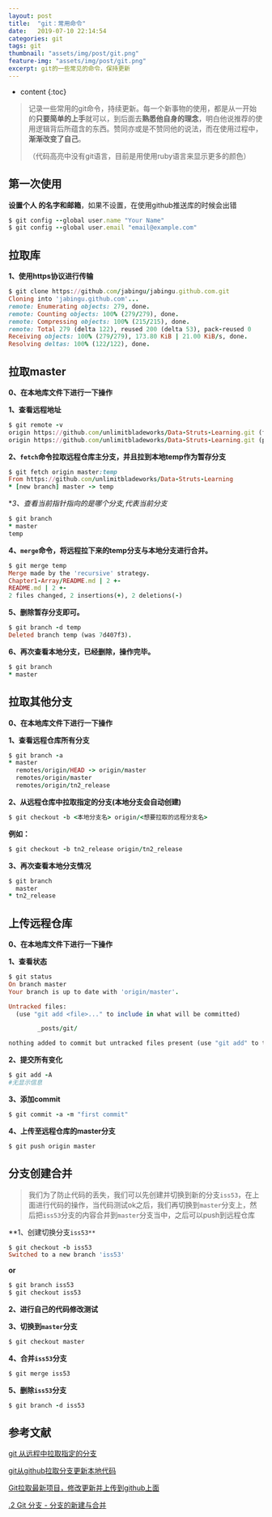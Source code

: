 ```yaml
---
layout: post
title:  "git：常用命令"
date:   2019-07-10 22:14:54
categories: git
tags: git
thumbnail: "assets/img/post/git.png"
feature-img: "assets/img/post/git.png"
excerpt: git的一些常见的命令，保持更新
---
```


* content
{:toc}
> 记录一些常用的git命令，持续更新。每一个新事物的使用，都是从一开始的**只要简单的上手**就可以，到后面去**熟悉他自身的理念**，明白他说推荐的使用逻辑背后所蕴含的东西。赞同亦或是不赞同他的说法，而在使用过程中，**渐渐改变了自己**。
>
> （代码高亮中没有git语言，目前是用使用ruby语言来显示更多的颜色）



## 第一次使用

**设置个人 的名字和邮箱**，如果不设置，在使用github推送库的时候会出错

```ruby
$ git config --global user.name "Your Name"
$ git config --global user.email "email@example.com"
```



## 拉取库

**1、使用https协议进行传输**

```ruby
$ git clone https://github.com/jabingu/jabingu.github.com.git
Cloning into 'jabingu.github.com'...
remote: Enumerating objects: 279, done.
remote: Counting objects: 100% (279/279), done.
remote: Compressing objects: 100% (215/215), done.
remote: Total 279 (delta 122), reused 200 (delta 53), pack-reused 0
Receiving objects: 100% (279/279), 173.80 KiB | 21.00 KiB/s, done.
Resolving deltas: 100% (122/122), done.
```



## 拉取master

**0、在本地库文件下进行一下操作**

**1、查看远程地址**

```ruby
$ git remote -v
origin https://github.com/unlimitbladeworks/Data-Struts-Learning.git (fetch)
origin https://github.com/unlimitbladeworks/Data-Struts-Learning.git (push)
```

**2、`fetch`命令拉取远程仓库主分支，并且拉到本地temp作为暂存分支**

```ruby
$ git fetch origin master:temp
From https://github.com/unlimitbladeworks/Data-Struts-Learning
* [new branch] master -> temp
```

**3、查看当前指针指向的是哪个分支,*代表当前分支**

```ruby
$ git branch
* master
temp
```

**4、`merge`命令，将远程拉下来的temp分支与本地分支进行合并。**

```ruby
$ git merge temp
Merge made by the 'recursive' strategy.
Chapter1-Array/README.md | 2 +-
README.md | 2 +-
2 files changed, 2 insertions(+), 2 deletions(-)
```

**5、删除暂存分支即可。**

```ruby
$ git branch -d temp
Deleted branch temp (was 7d407f3).
```

**6、再次查看本地分支，已经删除，操作完毕。**

```ruby
$ git branch
* master
```



## 拉取其他分支

**0、在本地库文件下进行一下操作**

**1、查看远程仓库所有分支**

```ruby
$ git branch -a
* master
  remotes/origin/HEAD -> origin/master
  remotes/origin/master
  remotes/origin/tn2_release
```

**2、从远程仓库中拉取指定的分支(本地分支会自动创建)**

```ruby
$ git checkout -b <本地分支名> origin/<想要拉取的远程分支名>
```

**例如：**

```ruby
$ git checkout -b tn2_release origin/tn2_release
```

**3、再次查看本地分支情况**

```ruby
$ git branch
  master
* tn2_release
```



## 上传远程仓库

**0、在本地库文件下进行一下操作**

**1、查看状态**

```ruby
$ git status
On branch master
Your branch is up to date with 'origin/master'.

Untracked files:
  (use "git add <file>..." to include in what will be committed)

        _posts/git/

nothing added to commit but untracked files present (use "git add" to track)
```

**2、提交所有变化** 

```ruby
$ git add -A
#无显示信息
```

**3、添加commit**

```ruby
$ git commit -a -m "first commit"
```

**4、上传至远程仓库的master分支**

```ruby
$ git push origin master
```



## 分支创建合并

> 我们为了防止代码的丢失，我们可以先创建并切换到新的分支`iss53`，在上面进行代码的操作，当代码测试ok之后，我们再切换到`master`分支上，然后把`iss53`分支的内容合并到`master`分支当中，之后可以push到远程仓库

**1、创建切换分支`iss53**`

```ruby
$ git checkout -b iss53
Switched to a new branch 'iss53'
```

**or**

```ruby
$ git branch iss53
$ git checkout iss53
```

**2、进行自己的代码修改测试**

**3、切换到`master`分支**

```ruby
$ git checkout master
```

**4、合并`iss53`分支**

```ruby
$ git merge iss53
```

**5、删除`iss53`分支**

```ruby
$ git branch -d iss53
```



## 参考文献

[git 从远程中拉取指定的分支](https://blog.csdn.net/github_40094105/article/details/81332892)

[git从github拉取分支更新本地代码](https://blog.csdn.net/s740556472/article/details/80087026)

[Git拉取最新项目，修改更新并上传到github上面](https://blog.csdn.net/guankangqiang/article/details/80817683)

[.2 Git 分支 - 分支的新建与合并](https://git-scm.com/book/zh/v1/Git-%E5%88%86%E6%94%AF-%E5%88%86%E6%94%AF%E7%9A%84%E6%96%B0%E5%BB%BA%E4%B8%8E%E5%90%88%E5%B9%B6)